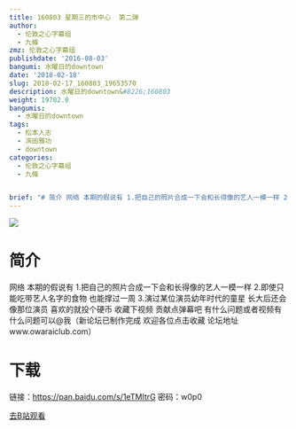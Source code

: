 ```yaml
---
title: 160803 星期三的市中心  第二弹
author:
  - 伦敦之心字幕组
  - 九條
zmz: 伦敦之心字幕组
publishdate: '2016-08-03'
bangumi: 水曜日的downtown
date: '2018-02-18'
slug: 2018-02-17_160803_19653570
description: 水曜日的downtown&#8226;160803
weight: 19782.0
bangumis:
  - 水曜日的downtown
tags:
  - 松本人志
  - 滨田雅功
  - downtown
categories:
  - 伦敦之心字幕组
  - 九條


brief: "# 简介 网络 本期的假说有 1.把自己的照片合成一下会和长得像的艺人一模一样 2.即使只能吃带艺人名字的食物 也能撑过一周 3.演过某位演员幼年时代的童星 长大后还会像那位演员 喜欢的就投个硬币 收藏下视频 贡献点弹幕吧 有什么问题或者视频有什么问题可以@我（新论坛已制作完成 欢迎各位点击收藏 论坛地址www.owaraiclub.com） # 下载 链接：https://pan.baidu.com/s/1eTMItrG 密码：w0p0"
---
```

![](https://i.imgur.com/DlMrSKM.png)
# 简介  
网络
本期的假说有 1.把自己的照片合成一下会和长得像的艺人一模一样
 2.即使只能吃带艺人名字的食物 也能撑过一周 3.演过某位演员幼年时代的童星 长大后还会像那位演员 喜欢的就投个硬币 收藏下视频 贡献点弹幕吧 有什么问题或者视频有什么问题可以@我（新论坛已制作完成 欢迎各位点击收藏 论坛地址www.owaraiclub.com）  

# 下载
链接：https://pan.baidu.com/s/1eTMItrG 
密码：w0p0

[去B站观看](https://www.bilibili.com/video/av19653570/)
 
